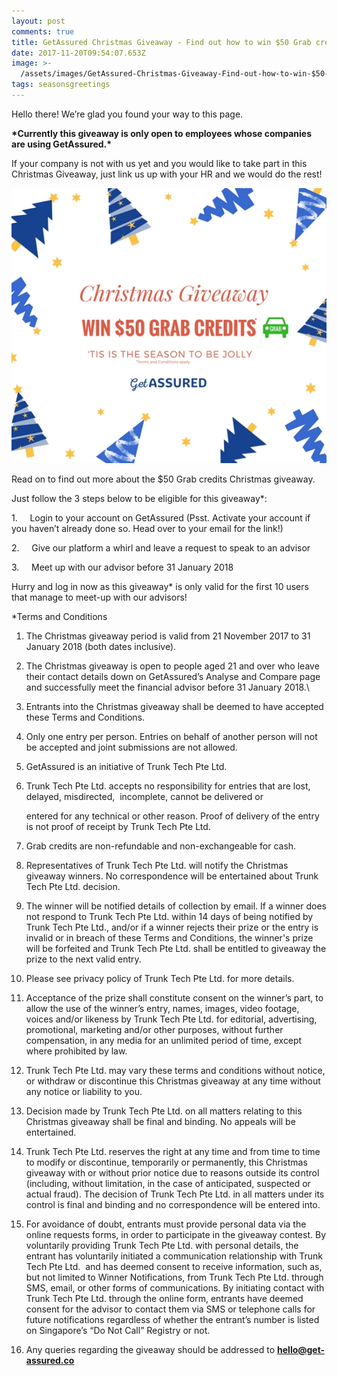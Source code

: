 ```yaml
---
layout: post
comments: true
title: GetAssured Christmas Giveaway - Find out how to win $50 Grab credits from us!
date: 2017-11-20T09:54:07.653Z
image: >-
  /assets/images/GetAssured-Christmas-Giveaway-Find-out-how-to-win-$50-Grab-credits-from-us!.jpg
tags: seasonsgreetings
---
```

Hello there! We’re glad you found your way to this page.

**\*Currently this giveaway is only open to employees whose companies are using GetAssured.\***

If your company is not with us yet and you would like to take part in this Christmas Giveaway, just link us up with your HR and we would do the rest!

![null](/assets/images/GetAssured-Christmas-Giveaway-Find-out-how-to-win-$50-Grab-credits-from-us2!.jpg)

Read on to find out more about the $50 Grab credits Christmas giveaway.

Just follow the 3 steps below to be eligible for this giveaway\*:

1\.     Login to your account on GetAssured (Psst. Activate your account if you haven’t already done so. Head over to your email for the link!)

2\.     Give our platform a whirl and leave a request to speak to an advisor

3\.     Meet up with our advisor before 31 January 2018

Hurry and log in now as this giveaway\* is only valid for the first 10 users that manage to meet-up with our advisors!

\*Terms and Conditions

 1. The Christmas giveaway period is valid from 21 November 2017 to 31 January 2018 (both dates inclusive).
 2. The Christmas giveaway is open to people aged 21 and over who leave their contact details down on GetAssured’s Analyse and Compare page and successfully meet the financial advisor before 31 January 2018.\\
 3. Entrants into the Christmas giveaway shall be deemed to have accepted these Terms and Conditions.
 4. Only one entry per person. Entries on behalf of another person will not be accepted and joint submissions are not allowed.
 5. GetAssured is an initiative of Trunk Tech Pte Ltd.
 6. Trunk Tech Pte Ltd. accepts no responsibility for entries that are lost, delayed, misdirected,  incomplete, cannot be delivered or

    entered for any technical or other reason. Proof of delivery of the entry is not proof of receipt by Trunk Tech Pte Ltd.
 7. Grab credits are non-refundable and non-exchangeable for cash.
 8. Representatives of Trunk Tech Pte Ltd. will notify the Christmas giveaway winners. No correspondence will be entertained about Trunk Tech Pte Ltd. decision.
 9. The winner will be notified details of collection by email. If a winner does not respond to Trunk Tech Pte Ltd. within 14 days of being notified by Trunk Tech Pte Ltd., and/or if a winner rejects their prize or the entry is invalid or in breach of these Terms and Conditions, the winner's prize will be forfeited and Trunk Tech Pte Ltd. shall be entitled to giveaway the prize to the next valid entry.
10. Please see privacy policy of Trunk Tech Pte Ltd. for more details.
11. Acceptance of the prize shall constitute consent on the winner’s part, to allow the use of the winner’s entry, names, images, video footage, voices and/or likeness by Trunk Tech Pte Ltd. for editorial, advertising, promotional, marketing and/or other purposes, without further compensation, in any media for an unlimited period of time, except where prohibited by law.
12. Trunk Tech Pte Ltd. may vary these terms and conditions without notice, or withdraw or discontinue this Christmas giveaway at any time without any notice or liability to you.
13. Decision made by Trunk Tech Pte Ltd. on all matters relating to this Christmas giveaway shall be final and binding. No appeals will be entertained.
14. Trunk Tech Pte Ltd. reserves the right at any time and from time to time to modify or discontinue, temporarily or permanently, this Christmas giveaway with or without prior notice due to reasons outside its control (including, without limitation, in the case of anticipated, suspected or actual fraud). The decision of Trunk Tech Pte Ltd. in all matters under its control is final and binding and no correspondence will be entered into.
15. For avoidance of doubt, entrants must provide personal data via the online requests forms, in order to participate in the giveaway contest. By voluntarily providing Trunk Tech Pte Ltd. with personal details, the entrant has voluntarily initiated a communication relationship with Trunk Tech Pte Ltd.  and has deemed consent to receive information, such as, but not limited to Winner Notifications, from Trunk Tech Pte Ltd. through SMS, email, or other forms of communications. By initiating contact with Trunk Tech Pte Ltd. through the online form, entrants have deemed consent for the advisor to contact them via SMS or telephone calls for future notifications regardless of whether the entrant’s number is listed on Singapore’s “Do Not Call” Registry or not.
16. Any queries regarding the giveaway should be addressed to **hello@get-assured.co**
